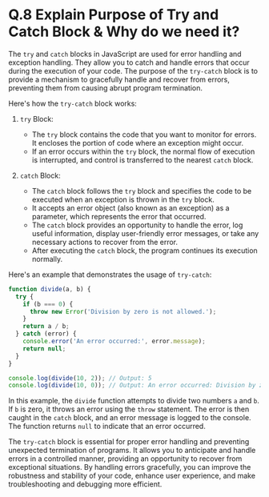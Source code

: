 # Q.8 Explain Purpose of Try and Catch Block & Why do we need it?

The `try` and `catch` blocks in JavaScript are used for error handling and exception handling. They allow you to catch and handle errors that occur during the execution of your code. The purpose of the `try-catch` block is to provide a mechanism to gracefully handle and recover from errors, preventing them from causing abrupt program termination.

Here's how the `try-catch` block works:

1. `try` Block:
   - The `try` block contains the code that you want to monitor for errors. It encloses the portion of code where an exception might occur.
   - If an error occurs within the `try` block, the normal flow of execution is interrupted, and control is transferred to the nearest `catch` block.

2. `catch` Block:
   - The `catch` block follows the `try` block and specifies the code to be executed when an exception is thrown in the `try` block.
   - It accepts an error object (also known as an exception) as a parameter, which represents the error that occurred.
   - The `catch` block provides an opportunity to handle the error, log useful information, display user-friendly error messages, or take any necessary actions to recover from the error.
   - After executing the `catch` block, the program continues its execution normally.

Here's an example that demonstrates the usage of `try-catch`:

```javascript
function divide(a, b) {
  try {
    if (b === 0) {
      throw new Error('Division by zero is not allowed.');
    }
    return a / b;
  } catch (error) {
    console.error('An error occurred:', error.message);
    return null;
  }
}

console.log(divide(10, 2)); // Output: 5
console.log(divide(10, 0)); // Output: An error occurred: Division by zero is not allowed. / null
```

In this example, the `divide` function attempts to divide two numbers `a` and `b`. If `b` is zero, it throws an error using the `throw` statement. The error is then caught in the `catch` block, and an error message is logged to the console. The function returns `null` to indicate that an error occurred.

The `try-catch` block is essential for proper error handling and preventing unexpected termination of programs. It allows you to anticipate and handle errors in a controlled manner, providing an opportunity to recover from exceptional situations. By handling errors gracefully, you can improve the robustness and stability of your code, enhance user experience, and make troubleshooting and debugging more efficient.